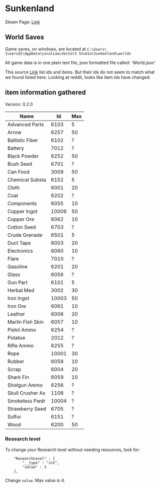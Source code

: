# Sunkenland

Steam Page: [Link](https://store.steampowered.com/app/2080690/Sunkenland/)  

## World Saves

Game saves, on windows, are located at `C:\Users\{userid}\AppData\LocalLow\Vector3 Studio\Sunkenland\worlds`  

All game data is in one plain text file, json formatted file called: `World.json'  

This source [Link](https://thenerdstash.com/sunkenland-all-item-ids-and-how-to-modify-save/) list ids and items.  But their ids do not 
seem to match what we found listed here.  Looking at reddit, looks like item ids have changed.  


## item information gathered  

Version: 0.2.0  
  
| Name | Id | Max |  
| ---- | ---- | ---- |  
| Advanced Parts  | 6103 |   5 |  
| Arrow           | 6257 |  50 |  
| Ballistic Fiber | 6102 |   ? |  
| Battery         | 7012 |   ? |  
| Black Powder    | 6252 |  50 |  
| Bush Seed       | 6701 |   ? | 
| Can Food        | 3009 |  50 |  
| Chemical Substa | 6152 |   5 |  
| Cloth           | 6001 |  20 |  
| Coal            | 6202 |   ? |  
| Components      | 6055 |  10 |  
| Copper Ingot    | 10006 | 50 |  
| Copper Ore      | 6062 |  10 |  
| Cotton Seed     | 6703 |   ? |  
| Crude Grenade   | 6501 |   5 |  
| Duct Tape       | 6003 |  20 |  
| Electronics     | 6060 |  10 | 
| Flare           | 7010 |   ? |  
| Gasoline        | 6201 |  20 |  
| Glass           | 6056 |   ? |  
| Gun Part        | 6101 |   5 |  
| Herbal Med      | 3002 |  30 |  
| Iron Ingot      | 10003 | 50 |  
| Iron Ore        | 6061 |  10 |  
| Leather         | 6006 |  20 |  
| Marlin Fish Skin | 6057 | 10 |  
| Pistol Ammo     | 6254 |   ? |  
| Potatoe         | 2012 |   ? |  
| Rifle Ammo      | 6255 |   ? | 
| Rope            | 10001 | 30 |  
| Rubber          | 6058 |  10 |  
| Scrap           | 6004 |  20 |  
| Shark Fin       | 6059 |  10 |  
| Shotgun Ammo    | 6256 |   ? |  
| Skull Crusher Ax | 1108 |  ? |  
| Smokeless Pwdr  | 10004 |  ? |  
| Strawberry Seed | 6705 |   ? |  
| Sulfur          | 6151 |   ? |  
| Wood            | 6200 |  50 |  


### Research level

To change your Research level without needing resources, look for:  

```
	"ResearchLevel" : {
		"__type" : "int",
		"value" : 3
	},
```

Change `value`.  Max value is 4.  


